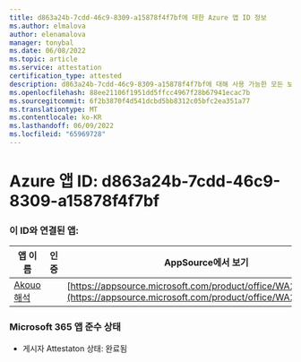 ```yaml
---
title: d863a24b-7cdd-46c9-8309-a15878f4f7bf에 대한 Azure 앱 ID 정보
ms.author: elmalova
author: elenamalova
manager: tonybal
ms.date: 06/08/2022
ms.topic: article
ms.service: attestation
certification_type: attested
description: d863a24b-7cdd-46c9-8309-a15878f4f7bf에 대해 사용 가능한 모든 보안 및 규정 준수 정보입니다.
ms.openlocfilehash: 88ee21106f1951dd5ffcc4967f28b67941ecac7b
ms.sourcegitcommit: 6f2b3870f4d541dcbd5bb8312c05bfc2ea351a77
ms.translationtype: MT
ms.contentlocale: ko-KR
ms.lasthandoff: 06/09/2022
ms.locfileid: "65969728"
---
```

# <a name="azure-app-id-d863a24b-7cdd-46c9-8309-a15878f4f7bf"></a>Azure 앱 ID: d863a24b-7cdd-46c9-8309-a15878f4f7bf


### <a name="apps-associated-with-this-id"></a>이 ID와 연결된 앱:
| **앱 이름** | **인증** | **AppSource에서 보기** |
|--------------|---------------|-----------------------|
| [Akouo 해석](../forward/WA200003814.md) |  | [https://appsource.microsoft.com/product/office/WA200003814](https://appsource.microsoft.com/product/office/WA200003814) |

### <a name="microsoft-365-app-compliance-status"></a>Microsoft 365 앱 준수 상태
- 게시자 Attestaton 상태: 완료됨
